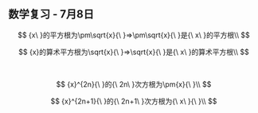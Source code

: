 ## 数学复习 - 7月8日

$$
{x\ }的平方根为\pm\sqrt{x}{\ }=>\pm\sqrt{x}{\ }是{\ x\ }的平方根\\
$$

$$
{x}的算术平方根为\sqrt{x}{\ }=>\sqrt{x}{\ }是{\ x\ }的算术平方根\\
$$

<br/>

$$
{x}^{2n}{\ }的{\ 2n\ }次方根为\pm{x}{\ }\\
$$

$$
{x}^{2n+1}{\ }的{\ 2n+1\ }次方根为{\ x\ }{\ }\\
$$

